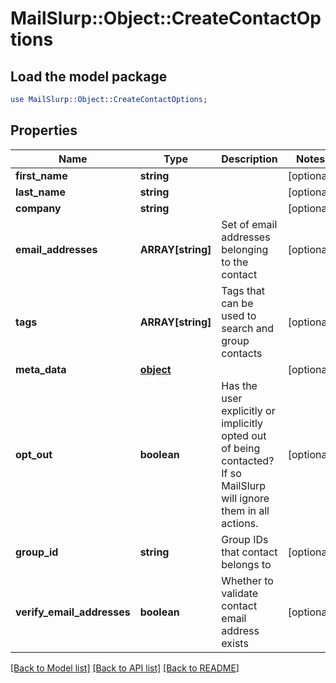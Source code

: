 # MailSlurp::Object::CreateContactOptions

## Load the model package
```perl
use MailSlurp::Object::CreateContactOptions;
```

## Properties
Name | Type | Description | Notes
------------ | ------------- | ------------- | -------------
**first_name** | **string** |  | [optional] 
**last_name** | **string** |  | [optional] 
**company** | **string** |  | [optional] 
**email_addresses** | **ARRAY[string]** | Set of email addresses belonging to the contact | [optional] 
**tags** | **ARRAY[string]** | Tags that can be used to search and group contacts | [optional] 
**meta_data** | [**object**]() |  | [optional] 
**opt_out** | **boolean** | Has the user explicitly or implicitly opted out of being contacted? If so MailSlurp will ignore them in all actions. | [optional] 
**group_id** | **string** | Group IDs that contact belongs to | [optional] 
**verify_email_addresses** | **boolean** | Whether to validate contact email address exists | [optional] 

[[Back to Model list]](../README#documentation-for-models) [[Back to API list]](../README#documentation-for-api-endpoints) [[Back to README]](../README)


